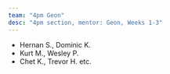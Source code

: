 ```yaml
---
team: "4pm Geon"
desc: "4pm section, mentor: Geon, Weeks 1-3"
---
```

* Hernan S., Dominic K.
* Kurt M., Wesley P.
* Chet K., Trevor H.
etc.
